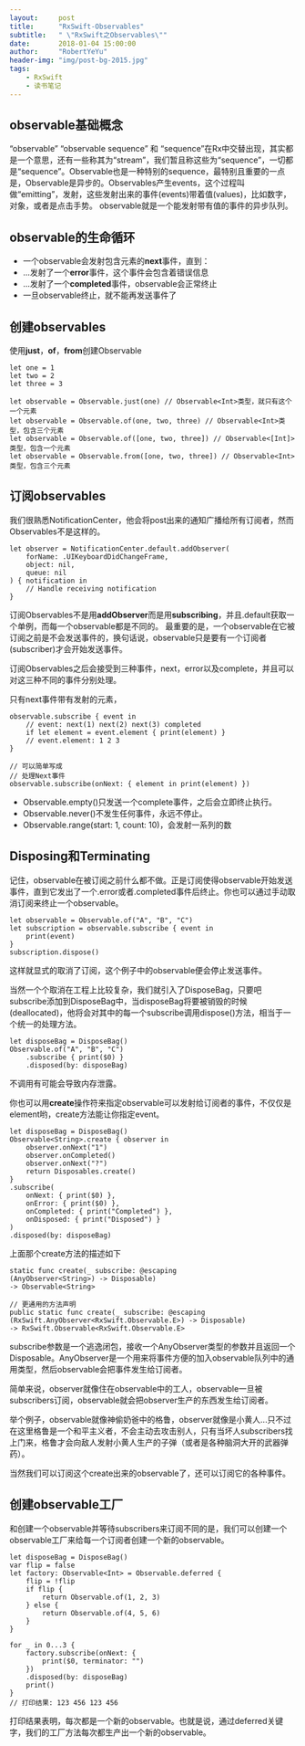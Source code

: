 ```yaml
---
layout:     post
title:      "RxSwift-Observables"
subtitle:   " \"RxSwift之Observables\""
date:       2018-01-04 15:00:00
author:     "RobertYeYu"
header-img: "img/post-bg-2015.jpg"
tags:
    - RxSwift
    - 读书笔记
---
```


## observable基础概念
“observable” “observable sequence” 和 “sequence”在Rx中交替出现，其实都是一个意思，还有一些称其为“stream”，我们暂且称这些为“sequence”，一切都是“sequence”。Observable也是一种特别的sequence，最特别且重要的一点是，Observable是异步的。Observables产生events，这个过程叫做“emitting”，发射，这些发射出来的事件(events)带着值(values)，比如数字，对象，或者是点击手势。
observable就是一个能发射带有值的事件的异步队列。

## observable的生命循环
- 一个observable会发射包含元素的**next**事件，直到：
- ...发射了一个**error**事件，这个事件会包含着错误信息
- ...发射了一个**completed**事件，observable会正常终止
- 一旦observable终止，就不能再发送事件了

## 创建observables
使用**just**，**of**，**from**创建Observable

```
let one = 1 
let two = 2
let three = 3

let observable = Observable.just(one) // Observable<Int>类型，就只有这个一个元素
let observable = Observable.of(one, two, three) // Observable<Int>类型，包含三个元素
let observable = Observable.of([one, two, three]) // Observable<[Int]>类型，包含一个元素
let observable = Observable.from([one, two, three]) // Observable<Int>类型，包含三个元素
```

## 订阅observables
我们很熟悉NotificationCenter，他会将post出来的通知广播给所有订阅者，然而Observables不是这样的。
```
let observer = NotificationCenter.default.addObserver( 
	forName: .UIKeyboardDidChangeFrame, 
	object: nil, 
	queue: nil 
) { notification in 
	// Handle receiving notification 
}
```
订阅Observables不是用**addObserver**而是用**subscribing**，并且.default获取一个单例，而每一个observable都是不同的。
最重要的是，一个observable在它被订阅之前是不会发送事件的，换句话说，observable只是要有一个订阅者(subscriber)才会开始发送事件。

订阅Observables之后会接受到三种事件，next，error以及complete，并且可以对这三种不同的事件分别处理。

只有next事件带有发射的元素，

```
observable.subscribe { event in
	// event: next(1) next(2) next(3) completed
	if let element = event.element { print(element) }
	// event.element: 1 2 3
}

// 可以简单写成
// 处理Next事件
observable.subscribe(onNext: { element in print(element) })
```

- Observable<Void>.empty()只发送一个complete事件，之后会立即终止执行。
- Observable<Any>.never()不发生任何事件，永远不停止。
- Observable<Int>.range(start: 1, count: 10)，会发射一系列的数

## Disposing和Terminating
记住，observable在被订阅之前什么都不做。正是订阅使得observable开始发送事件，直到它发出了一个.error或者.completed事件后终止。你也可以通过手动取消订阅来终止一个observable。
```
let observable = Observable.of("A", "B", "C")
let subscription = observable.subscribe { event in
	print(event)
}
subscription.dispose()
```
这样就显式的取消了订阅，这个例子中的observable便会停止发送事件。

当然一个个取消在工程上比较复杂，我们就引入了DisposeBag，只要吧subscribe添加到DisposeBag中，当disposeBag将要被销毁的时候(deallocated)，他将会对其中的每一个subscribe调用dispose()方法，相当于一个统一的处理方法。

```
let disposeBag = DisposeBag()
Observable.of("A", "B", "C")
	.subscribe { print($0) }
	.disposed(by: disposeBag)
```
不调用有可能会导致内存泄露。

你也可以用**create**操作符来指定observable可以发射给订阅者的事件，不仅仅是element哟，create方法能让你指定event。

```
let disposeBag = DisposeBag()
Observable<String>.create { observer in
	observer.onNext("1")
	observer.onCompleted()
	observer.onNext("?")
	return Disposables.create()
}
.subscribe( 
	onNext: { print($0) },
	onError: { print($0) },
	onCompleted: { print("Completed") }, 
	onDisposed: { print("Disposed") } 
)
.disposed(by: disposeBag)
```

上面那个create方法的描述如下
```
static func create(_ subscribe: @escaping 
(AnyObserver<String>) -> Disposable)
-> Observable<String>

// 更通用的方法声明
public static func create(_ subscribe: @escaping 
(RxSwift.AnyObserver<RxSwift.Observable.E>) -> Disposable) 
-> RxSwift.Observable<RxSwift.Observable.E>
```
subscribe参数是一个逃逸闭包，接收一个AnyObserver类型的参数并且返回一个Disposable。AnyObserver是一个用来将事件方便的加入observable队列中的通用类型，然后observable会把事件发生给订阅者。

简单来说，observer就像住在observable中的工人，observable一旦被subscribers订阅，observable就会把observer生产的东西发生给订阅者。

举个例子，observable就像神偷奶爸中的格鲁，observer就像是小黄人...只不过在这里格鲁是一个和平主义者，不会主动去攻击别人，只有当坏人subscribers找上门来，格鲁才会向敌人发射小黄人生产的子弹（或者是各种脑洞大开的武器弹药）。

当然我们可以订阅这个create出来的observable了，还可以订阅它的各种事件。

## 创建observable工厂
和创建一个observable并等待subscribers来订阅不同的是，我们可以创建一个observable工厂来给每一个订阅者创建一个新的observable。

```
let disposeBag = DisposeBag()
var flip = false
let factory: Observable<Int> = Observable.deferred {
	flip = !flip
	if flip {
		return Observable.of(1, 2, 3) 
	} else {
		return Observable.of(4, 5, 6)
	}
}

for _ in 0...3 {
	factory.subscribe(onNext: {
		print($0, terminator: "") 
	}) 
	.disposed(by: disposeBag)
	print()
}
// 打印结果: 123 456 123 456
```
打印结果表明，每次都是一个新的observable。也就是说，通过deferred关键字，我们的工厂方法每次都生产出一个新的observable。




